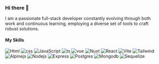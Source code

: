 ### Hi there 👋
I am a passionate full-stack developer constantly evolving through both work and continuous learning, employing a diverse set of tools to craft robust solutions.

#### My Skills

<img src="https://skillicons.dev/icons?i=html" title=Html alt="Html"> <img src="https://skillicons.dev/icons?i=css" title=css alt="css"> <img src="https://skillicons.dev/icons?i=js" title=JavaScript alt="JavaScript"> <img src="https://skillicons.dev/icons?i=ts" title=TypeScript alt="ts"> <img src="https://skillicons.dev/icons?i=vue&theme=light" title=Vue alt="vue"> <img src="https://skillicons.dev/icons?i=nuxtjs&theme=light" title=Nuxt alt="Nuxt"> <img src="https://skillicons.dev/icons?i=react&theme=light" title=React alt="React"> <img src="https://skillicons.dev/icons?i=vite&theme=light" title=Vite alt="Vite"> <img src="https://skillicons.dev/icons?i=tailwind&theme=light" title=Tailwind alt="Tailwind"> <img src="https://skillicons.dev/icons?i=alpinejs&theme=light" title=Alpinejs alt="Alpinejs"> <img src="https://skillicons.dev/icons?i=nodejs&theme=light" title=Nodejs alt="Nodejs"> <img src="https://skillicons.dev/icons?i=express&theme=light" title=Express alt="Express"> <img src="https://skillicons.dev/icons?i=postgres&theme=light" title=Postgres alt="Postgres"> <img src="https://skillicons.dev/icons?i=mongodb&theme=light" title=Mongodb alt="Mongodb"> <img src="https://skillicons.dev/icons?i=sequelize&theme=light" title=Sequelize alt="Sequelize">

<!--
**meirlamdan/meirlamdan** is a ✨ _special_ ✨ repository because its `README.md` (this file) appears on your GitHub profile.

Here are some ideas to get you started:

- 🔭 I’m currently working on ...
- 🌱 I’m currently learning ...
- 👯 I’m looking to collaborate on ...
- 🤔 I’m looking for help with ...
- 💬 Ask me about ...
- 📫 How to reach me: ...
- 😄 Pronouns: ...
- ⚡ Fun fact: ...
-->
